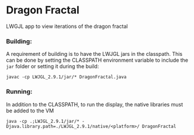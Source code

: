 # Dragon Fractal

LWGJL app to view iterations of the dragon fractal

### Building:
A requirement of building is to have the LWJGL jars in the classpath. This can be done by setting the CLASSPATH 
environment variable to include the `jar` folder or setting it during the build:

`javac -cp LWJGL_2.9.1/jar/* DragonFractal.java`

### Running:
In addition to the CLASSPATH, to run the display, the native libraries must be added to the VM

`java -cp .;LWJGL_2.9.1/jar/* -Djava.library.path=./LWJGL_2.9.1/native/<platform>/ DragonFractal`